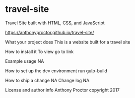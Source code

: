 # travel-site
Travel Site built with HTML, CSS, and JavaScript

https://anthonyproctor.github.io/travel-site/

What your project does
  This is a website built for a travel site
  
How to install it
  To view go to link
  
Example usage
  NA
  
How to set up the dev environment
  run gulp-build
  
How to ship a change
  NA
Change log
  NA
  
License and author info
Anthony Proctor copyright 2017
